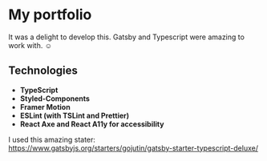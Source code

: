 # My portfolio

It was a delight to develop this. Gatsby and Typescript were amazing to work with. ☺

## Technologies

- **TypeScript**
- **Styled-Components**
- **Framer Motion**
- **ESLint (with TSLint and Prettier)**
- **React Axe and React A11y for accessibility**

I used this amazing stater: <https://www.gatsbyjs.org/starters/gojutin/gatsby-starter-typescript-deluxe/>
